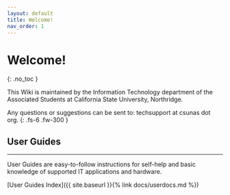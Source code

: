 ```yaml
---
layout: default
title: Welcome!
nav_order: 1
---
```


# Welcome!
{: .no_toc }

This Wiki is maintained by the Information Technology department of the Associated Students at California State University, Northridge.

Any questions or suggestions can be sent to: techsupport at csunas dot org.
{: .fs-6 .fw-300 }


## User Guides
---
User Guides are easy-to-follow instructions for self-help and basic knowledge of supported IT applications and hardware.


[User Guides Index]({{ site.baseurl }}{% link docs/userdocs.md %})
